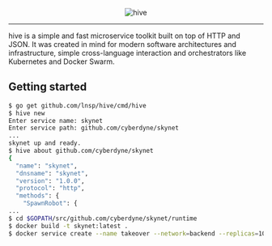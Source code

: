 <p align="center">
<img src="https://raw.githubusercontent.com/lnsp/hive/master/hive-logo.png" alt="hive">
</p>
<hr>
hive is a simple and fast microservice toolkit built on top of HTTP and JSON. It was created in mind for modern software architectures and infrastructure, simple cross-language interaction and orchestrators like Kubernetes and Docker Swarm.

## Getting started
```bash
$ go get github.com/lnsp/hive/cmd/hive
$ hive new
Enter service name: skynet
Enter service path: github.com/cyberdyne/skynet
...
skynet up and ready.
$ hive about github.com/cyberdyne/skynet
{
  "name": "skynet",
  "dnsname": "skynet",
  "version": "1.0.0",
  "protocol": "http",
  "methods": {
    "SpawnRobot": {
...
$ cd $GOPATH/src/github.com/cyberdyne/skynet/runtime
$ docker build -t skynet:latest .
$ docker service create --name takeover --network=backend --replicas=1000 skynet:latest
```